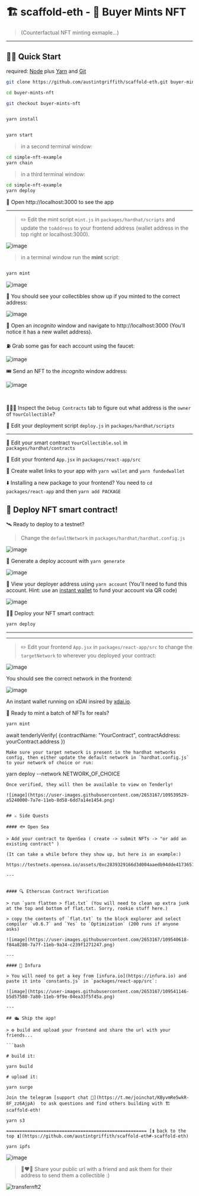 # 🏗 scaffold-eth - 🎫 Buyer Mints NFT

> (Counterfactual NFT minting exmaple...)

---

## 🏃‍♀️ Quick Start

required: [Node](https://nodejs.org/dist/latest-v12.x/) plus [Yarn](https://classic.yarnpkg.com/en/docs/install/) and [Git](https://git-scm.com/downloads)


```bash
git clone https://github.com/austintgriffith/scaffold-eth.git buyer-mints-nft

cd buyer-mints-nft

git checkout buyer-mints-nft
```

```bash

yarn install

```

```bash

yarn start

```

> in a second terminal window:

```bash
cd simple-nft-example
yarn chain

```

> in a third terminal window:

```bash
cd simple-nft-example
yarn deploy

```

📱 Open http://localhost:3000 to see the app

---

> ✏️ Edit the mint script `mint.js` in `packages/hardhat/scripts` and update the `toAddress` to your frontend address (wallet address in the top right or localhost:3000).

![image](https://user-images.githubusercontent.com/2653167/109536489-03e77a80-7a7b-11eb-8464-4876dc22547c.png)


> in a terminal window run the **mint** script:

```bash

yarn mint

```

![image](https://user-images.githubusercontent.com/2653167/109536688-44df8f00-7a7b-11eb-9382-7205f927c628.png)

👀 You should see your collectibles show up if you minted to the correct address:

![image](https://user-images.githubusercontent.com/2653167/109536827-6c365c00-7a7b-11eb-8482-2a7bb33a1bb5.png)

👛 Open an *incognito* window and navigate to http://localhost:3000 (You'll notice it has a new wallet address).

⛽️ Grab some gas for each account using the faucet:

![image](https://user-images.githubusercontent.com/2653167/109543971-35b10f00-7a84-11eb-832e-36d6b66afbe7.png)

🎟 Send an NFT to the *incognito* window address:

![image](https://user-images.githubusercontent.com/2653167/109536955-925bfc00-7a7b-11eb-855d-bf1523ac524d.png)


<br/>

🕵🏻‍♂️ Inspect the `Debug Contracts` tab to figure out what address is the `owner` of `YourCollectible`?

💼 Edit your deployment script `deploy.js` in `packages/hardhat/scripts`

---

🔏 Edit your smart contract `YourCollectible.sol` in `packages/hardhat/contracts`

📝 Edit your frontend `App.jsx` in `packages/react-app/src`


🔑 Create wallet links to your app with `yarn wallet` and `yarn fundedwallet`

⬇️ Installing a new package to your frontend? You need to `cd packages/react-app` and then `yarn add PACKAGE`

## 📡 Deploy NFT smart contract!

🛰 Ready to deploy to a testnet?

> Change the `defaultNetwork` in `packages/hardhat/hardhat.config.js`

![image](https://user-images.githubusercontent.com/2653167/109538427-4d38c980-7a7d-11eb-878b-b59b6d316014.png)

🔐 Generate a deploy account with `yarn generate`

![image](https://user-images.githubusercontent.com/2653167/109537873-a2c0a680-7a7c-11eb-95de-729dbf3399a3.png)


👛 View your deployer address using `yarn account` (You'll need to fund this account. Hint: use an [instant wallet](https://instantwallet.io) to fund your account via QR code)

![image](https://user-images.githubusercontent.com/2653167/109537339-ff6f9180-7a7b-11eb-85b0-46cd72311d12.png)

👨‍🎤 Deploy your NFT smart contract:

```bash
yarn deploy
```
---
---

> ✏️ Edit your frontend `App.jsx` in `packages/react-app/src` to change the `targetNetwork` to wherever you deployed your contract:

![image](https://user-images.githubusercontent.com/2653167/109539175-3e9ee200-7a7e-11eb-8d26-3b107a276461.png)

You should see the correct network in the frontend:

![image](https://user-images.githubusercontent.com/2653167/109539305-655d1880-7a7e-11eb-9385-c169645dc2b5.png)

An instant wallet running on xDAI insired by [xdai.io](https://xdai.io).

🎫 Ready to mint a batch of NFTs for reals?

```bash
yarn mint
```
await tenderlyVerify(
  {contractName: "YourContract",
   contractAddress: yourContract.address
})
```
Make sure your target network is present in the hardhat networks config, then either update the default network in `hardhat.config.js` to your network of choice or run:
```
yarn deploy --network NETWORK_OF_CHOICE
```
Once verified, they will then be available to view on Tenderly!

![image](https://user-images.githubusercontent.com/2653167/109539529-a5240000-7a7e-11eb-8d58-6dd7a14e1454.png)


## ⚔️ Side Quests

#### 🐟 Open Sea

> Add your contract to OpenSea ( create -> submit NFTs -> "or add an existing contract" )

(It can take a while before they show up, but here is an example:)

https://testnets.opensea.io/assets/0xc2839329166d3d004aaedb94dde4173651babccf/1

---


#### 🔍 Etherscan Contract Verification

> run `yarn flatten > flat.txt` (You will need to clean up extra junk at the top and bottom of flat.txt. Sorry, rookie stuff here.)

> copy the contents of `flat.txt` to the block explorer and select compiler `v0.6.7` and `Yes` to `Optimization` (200 runs if anyone asks)

![image](https://user-images.githubusercontent.com/2653167/109540618-f84a8280-7a7f-11eb-9a34-c239f1271247.png)

---

#### 🔶 Infura

> You will need to get a key from [infura.io](https://infura.io) and paste it into `constants.js` in `packages/react-app/src`:

![image](https://user-images.githubusercontent.com/2653167/109541146-b5d57580-7a80-11eb-9f9e-04ea33f5f45a.png)

---

## 🛳 Ship the app!

> ⚙️ build and upload your frontend and share the url with your friends...

```bash

# build it:

yarn build

# upload it:

yarn surge

Join the telegram [support chat 💬](https://t.me/joinchat/KByvmRe5wkR-8F_zz6AjpA)  to ask questions and find others building with 🏗 scaffold-eth!

yarn s3

===================================================== [⏫ back to the top ⏫](https://github.com/austintgriffith/scaffold-eth#-scaffold-eth)

yarn ipfs
```

![image](https://user-images.githubusercontent.com/2653167/109540985-7575f780-7a80-11eb-9ebd-39079cc2eb55.png)

> 👩‍❤️‍👨 Share your public url with a friend and ask them for their address to send them a collectible :)

![transfernft2](https://user-images.githubusercontent.com/2653167/109542105-df42d100-7a81-11eb-9e3a-7cc1f1ee0fb7.gif)
